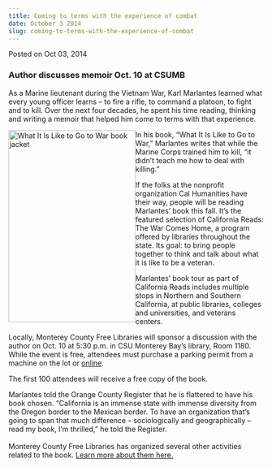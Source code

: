 ```yaml
---
title: Coming to terms with the experience of combat
date: October 3 2014
slug: coming-to-terms-with-the-experience-of-combat
---
```





<span class="date">Posted on Oct 03, 2014    </span>
<h3>Author discusses memoir Oct. 10 at CSUMB</h3>
<p>As a Marine lieutenant during the Vietnam War, Karl Marlantes
learned what every young officer learns &#x2013; to fire a rifle, to
command a platoon, to fight and to kill. Over the next four
decades, he spent his time reading, thinking and writing a memoir
that helped him come to terms with that experience.</p>
<p><img alt="What It Is Like to Go to War book jacket" src="http://news.csumb.edu/sites/default/files/65/attachments/news/images/marlantes_book.jpg" style="width:250px; height:378px; float:left">In his book, &#x201C;What
It Is Like to Go to War,&#x201D; Marlantes writes that while the Marine
Corps trained him to kill, &#x201C;it didn&#x2019;t teach me how to deal with
killing.&#x201D;</img></p>
<p>If the folks at the nonprofit organization Cal Humanities have
their way, people will be reading Marlantes&#x2019; book this fall. It&#x2019;s
the featured selection of California Reads: The War Comes Home, a
program offered by libraries throughout the state. Its goal: to
bring people together to think and talk about what it is like to be
a veteran.</p>
<p>Marlantes&#x2019; book tour as part of California Reads includes
multiple stops in Northern and Southern California, at public
libraries, colleges and universities, and veterans centers.</p>
<p>Locally, Monterey County Free Libraries will sponsor a
discussion with the author on Oct. 10 at 5:30 p.m. in CSU Monterey
Bay&#x2019;s library, Room 1180. While the event is free, attendees must
purchase a parking permit from a machine on the lot or <a href="http://parking.csumb.edu/buy-permit" rel="nofollow">online</a>.</p>
<p>The first 100 attendees will receive a free copy of the
book.</p>
<p>Marlantes told the Orange County Register that he is flattered
to have his book chosen. &#x201C;California is an immense state with
immense diversity from the Oregon border to the Mexican border. To
have an organization that&#x2019;s going to span that much difference &#x2013;
sociologically and geographically &#x2013; read my book, I&#x2019;m thrilled,&#x201D; he
told the Register.<br>
<br>
Monterey County Free Libraries has organized several other
activities related to the book. <a href="http://www.co.monterey.ca.us/library/CalReads.html" rel="nofollow">Learn more about them here.</a></br></br></p>
<p>&#xA0;</p>
<p><br>
&#xA0;</br></p>






